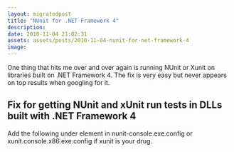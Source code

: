 ```yaml
---
layout: migratedpost
title: "NUnit for .NET Framework 4"
description:
date: 2010-11-04 21:02:31
assets: assets/posts/2010-11-04-nunit-for-net-framework-4
image: 
---
```


<p>One thing that hits me over and over again is running NUnit or Xunit on libraries built on .NET Framework 4. The fix is very easy but never appears on top results when googling for it.</p>
<h2>Fix for getting NUnit and xUnit run tests in DLLs built with .NET Framework 4</h2>
<p>Add the following under <configuration> element in nunit-console.exe.config or xunit.console.x86.exe.config if xunit is your drug.</p>
<pre class="brush:xml"><startup>
 <requiredRuntime version="v4.0.30319" />
</startup>
<runtime>
 <loadFromRemoteSources enabled="true" />
</runtime></pre>
